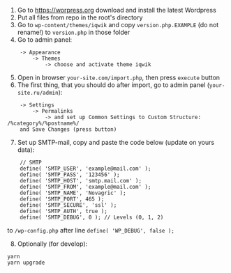 1. Go to https://worpress.org download and install the latest Wordpress
2. Put all files from repo in the root's directory
3. Go to `wp-content/themes/iqwik` and copy `version.php.EXAMPLE` (do not rename!) to `version.php` in those folder
4. Go to admin panel:
```
    -> Appearance 
        -> Themes 
            -> choose and activate theme iqwik
```
5. Open in browser `your-site.com/import.php`, then press `execute` button
6. The first thing, that you should do after import, go to admin panel (`your-site.ru/admin`):
```
    -> Settings 
        -> Permalinks 
            -> and set up Common Settings to Custom Structure: /%category%/%postname%/ 
    and Save Changes (press button)
```
7. Set up SMTP-mail, copy and paste the code below (update on yours data):
```
    // SMTP
    define( 'SMTP_USER', 'example@mail.com' );
    define( 'SMTP_PASS', '123456' );
    define( 'SMTP_HOST', 'smtp.mail.com' );
    define( 'SMTP_FROM', 'example@mail.com' );
    define( 'SMTP_NAME', 'Novagric' );
    define( 'SMTP_PORT', 465 );
    define( 'SMTP_SECURE', 'ssl' );
    define( 'SMTP_AUTH', true );
    define( 'SMTP_DEBUG', 0 ); // Levels (0, 1, 2)   
```
to `/wp-config.php` after line `define( 'WP_DEBUG', false );`

8. Optionally (for develop):
```
yarn
yarn upgrade
```
